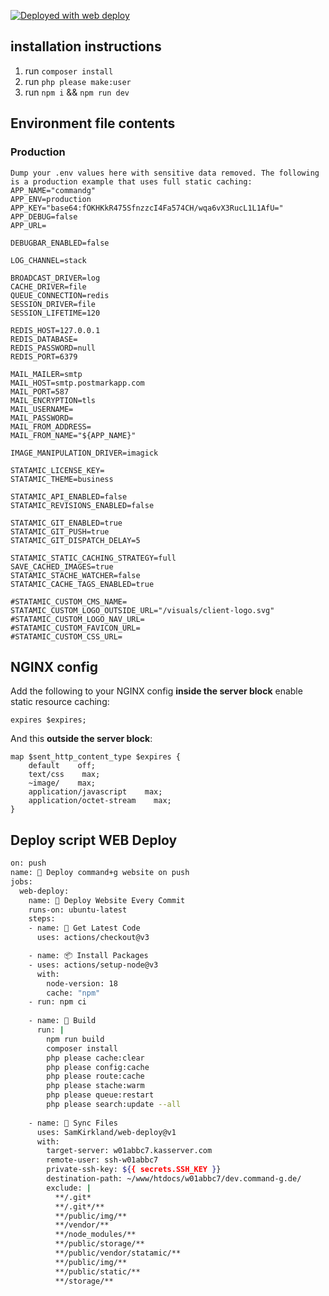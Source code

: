 [<img alt="Deployed with web deploy" src="https://img.shields.io/badge/Deployed With-web deploy-%3CCOLOR%3E?style=for-the-badge&color=0077b6">](https://github.com/SamKirkland/web-deploy)


## installation instructions

1. run `composer install`
2. run `php please make:user`
3. run `npm i` && `npm run dev`

## Environment file contents

### Production

```env
Dump your .env values here with sensitive data removed. The following is a production example that uses full static caching:
APP_NAME="commandg"
APP_ENV=production
APP_KEY="base64:fOKHKkR475SfnzzcI4Fa574CH/wqa6vX3RucL1L1AfU="
APP_DEBUG=false
APP_URL=

DEBUGBAR_ENABLED=false

LOG_CHANNEL=stack

BROADCAST_DRIVER=log
CACHE_DRIVER=file
QUEUE_CONNECTION=redis
SESSION_DRIVER=file
SESSION_LIFETIME=120

REDIS_HOST=127.0.0.1
REDIS_DATABASE=
REDIS_PASSWORD=null
REDIS_PORT=6379

MAIL_MAILER=smtp
MAIL_HOST=smtp.postmarkapp.com
MAIL_PORT=587
MAIL_ENCRYPTION=tls
MAIL_USERNAME=
MAIL_PASSWORD=
MAIL_FROM_ADDRESS=
MAIL_FROM_NAME="${APP_NAME}"

IMAGE_MANIPULATION_DRIVER=imagick

STATAMIC_LICENSE_KEY=
STATAMIC_THEME=business

STATAMIC_API_ENABLED=false
STATAMIC_REVISIONS_ENABLED=false

STATAMIC_GIT_ENABLED=true
STATAMIC_GIT_PUSH=true
STATAMIC_GIT_DISPATCH_DELAY=5

STATAMIC_STATIC_CACHING_STRATEGY=full
SAVE_CACHED_IMAGES=true
STATAMIC_STACHE_WATCHER=false
STATAMIC_CACHE_TAGS_ENABLED=true

#STATAMIC_CUSTOM_CMS_NAME=
STATAMIC_CUSTOM_LOGO_OUTSIDE_URL="/visuals/client-logo.svg"
#STATAMIC_CUSTOM_LOGO_NAV_URL=
#STATAMIC_CUSTOM_FAVICON_URL=
#STATAMIC_CUSTOM_CSS_URL=
```

## NGINX config

Add the following to your NGINX config __inside the server block__ enable static resource caching:
```
expires $expires;
```

And this __outside the server block__:
```
map $sent_http_content_type $expires {
    default    off;
    text/css    max;
    ~image/    max;
    application/javascript    max;
    application/octet-stream    max;
}
```

## Deploy script WEB Deploy

```bash
on: push
name: 🚀 Deploy command+g website on push
jobs:
  web-deploy:
    name: 🚀 Deploy Website Every Commit
    runs-on: ubuntu-latest
    steps:
    - name: 🚚 Get Latest Code
      uses: actions/checkout@v3

    - name: 📦 Install Packages
    - uses: actions/setup-node@v3
      with:
        node-version: 18
        cache: "npm"
    - run: npm ci
      
    - name: 🔨 Build
      run: |
        npm run build
        composer install
        php please cache:clear
        php please config:cache
        php please route:cache
        php please stache:warm
        php please queue:restart
        php please search:update --all
    
    - name: 📂 Sync Files
      uses: SamKirkland/web-deploy@v1
      with:
        target-server: w01abbc7.kasserver.com
        remote-user: ssh-w01abbc7
        private-ssh-key: ${{ secrets.SSH_KEY }}
        destination-path: ~/www/htdocs/w01abbc7/dev.command-g.de/
        exclude: |
          **/.git*
          **/.git*/**
          **/public/img/**
          **/vendor/**
          **/node_modules/**
          **/public/storage/**
          **/public/vendor/statamic/**
          **/public/img/**
          **/public/static/**
          **/storage/**
```
